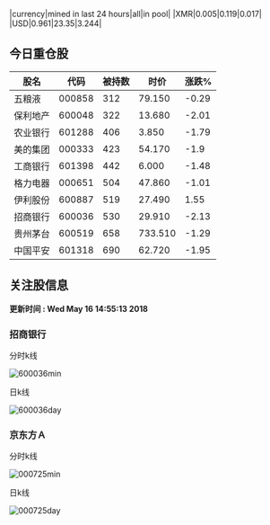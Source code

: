 |currency|mined in last 24 hours|all|in pool|
|XMR|0.005|0.119|0.017|
|USD|0.961|23.35|3.244|

## 今日重仓股 

|股名|代码|被持数|时价|涨跌%|
|---|---|---|---|---|
|五粮液|000858|312|79.150|-0.29|
|保利地产|600048|322|13.680|-2.01|
|农业银行|601288|406|3.850|-1.79|
|美的集团|000333|423|54.170|-1.9|
|工商银行|601398|442|6.000|-1.48|
|格力电器|000651|504|47.860|-1.01|
|伊利股份|600887|519|27.490|1.55|
|招商银行|600036|530|29.910|-2.13|
|贵州茅台|600519|658|733.510|-1.29|
|中国平安|601318|690|62.720|-1.95|

## 关注股信息
**更新时间 : Wed May 16 14:55:13 2018**
### 招商银行 
分时k线

![600036min](http://image.sinajs.cn/newchart/min/n/sh600036.gif)

日k线

![600036day](http://image.sinajs.cn/newchart/daily/n/sh600036.gif)

### 京东方Ａ 
分时k线

![000725min](http://image.sinajs.cn/newchart/min/n/sz000725.gif)

日k线

![000725day](http://image.sinajs.cn/newchart/daily/n/sz000725.gif)
